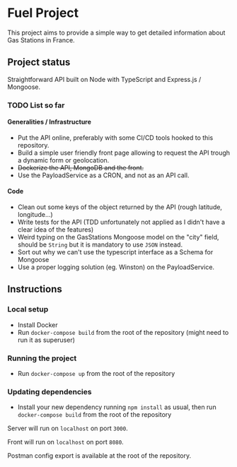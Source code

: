 # Fuel Project

This project aims to provide a simple way to get detailed information about Gas Stations in France.

## Project status

Straightforward API built on Node with TypeScript and Express.js / Mongoose.

### TODO List so far

#### Generalities / Infrastructure

- Put the API online, preferably with some CI/CD tools hooked to this repository.
- Build a simple user friendly front page allowing to request the API trough a dynamic form or geolocation.
- ~~Dockerize the API, MongoDB and the front.~~
- Use the PayloadService as a CRON, and not as an API call.

#### Code

- Clean out some keys of the object returned by the API (rough latitude, longitude...)
- Write tests for the API (TDD unfortunately not applied as I didn't have a clear idea of the features)
- Weird typing on the GasStations Mongoose model on the "city" field, should be `String` but it is mandatory to use `JSON` instead.
- Sort out why we can't use the typescript interface as a Schema for Mongoose
- Use a proper logging solution (eg. Winston) on the PayloadService.

## Instructions

### Local setup

- Install Docker
- Run `docker-compose build` from the root of the repository (might need to run it as superuser)

### Running the project

- Run `docker-compose up` from the root of the repository

### Updating dependencies

- Install your new dependency running `npm install` as usual, then run `docker-compose build` from the root of the repository

Server will run on `localhost` on port `3000`.

Front will run on `localhost` on port `8080`.

Postman config export is available at the root of the repository.
